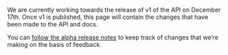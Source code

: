 We are currently working towards the release of v1 of the API on December 17th. Once v1 is published, this page will contain the changes that have been made to the API and docs.

You can [follow the alpha release notes](/api-docs/alpha-release-notes) to keep track of changes that we’re making on the basis of feedback.
